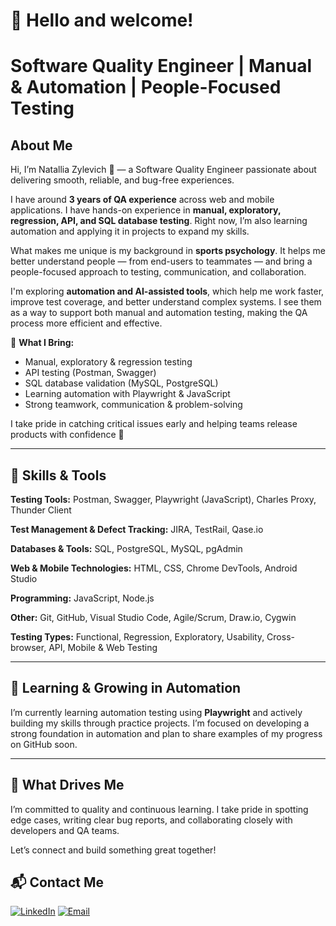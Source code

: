 # 👋 Hello and welcome!

# Software Quality Engineer | Manual & Automation | People-Focused Testing

## About Me

Hi, I’m Natallia Zylevich 👋 — a Software Quality Engineer passionate about delivering smooth, reliable, and bug-free experiences.  

I have around **3 years of QA experience** across web and mobile applications. I have hands-on experience in **manual, exploratory, regression, API, and SQL database testing**. Right now, I’m also learning automation and applying it in projects to expand my skills.  

What makes me unique is my background in **sports psychology**. It helps me better understand people — from end-users to teammates — and bring a people-focused approach to testing, communication, and collaboration.  

I'm exploring **automation and AI-assisted tools**, which help me work faster, improve test coverage, and better understand complex systems. I see them as a way to support both manual and automation testing, making the QA process more efficient and effective.  

💼 **What I Bring:**  
- Manual, exploratory & regression testing  
- API testing (Postman, Swagger)  
- SQL database validation (MySQL, PostgreSQL)  
- Learning automation with Playwright & JavaScript  
- Strong teamwork, communication & problem-solving  

I take pride in catching critical issues early and helping teams release products with confidence 🚀  


---

## 🧪 Skills & Tools

**Testing Tools:** Postman, Swagger, Playwright (JavaScript), Charles Proxy, Thunder Client  

**Test Management & Defect Tracking:** JIRA, TestRail, Qase.io  

**Databases & Tools:** SQL, PostgreSQL, MySQL, pgAdmin  

**Web & Mobile Technologies:** HTML, CSS, Chrome DevTools, Android Studio  

**Programming:** JavaScript, Node.js  

**Other:** Git, GitHub, Visual Studio Code, Agile/Scrum, Draw.io, Cygwin  

**Testing Types:** Functional, Regression, Exploratory, Usability, Cross-browser, API, Mobile & Web Testing



---

## 🤖 Learning & Growing in Automation

I’m currently learning automation testing using **Playwright** and actively building my skills through practice projects. I’m focused on developing a strong foundation in automation and plan to share examples of my progress on GitHub soon.

---

## 🎯 What Drives Me

I’m committed to quality and continuous learning. I take pride in spotting edge cases, writing clear bug reports, and collaborating closely with developers and QA teams.


Let’s connect and build something great together!

## 📬 Contact Me

[![LinkedIn](https://img.shields.io/badge/LinkedIn-0077B5?style=for-the-badge&logo=linkedin&logoColor=white)](https://www.linkedin.com/in/nzylevich/)
[![Email](https://img.shields.io/badge/Email-D14836?style=for-the-badge&logo=gmail&logoColor=white)](mailto:natallia.zylevich@gmail.com)

